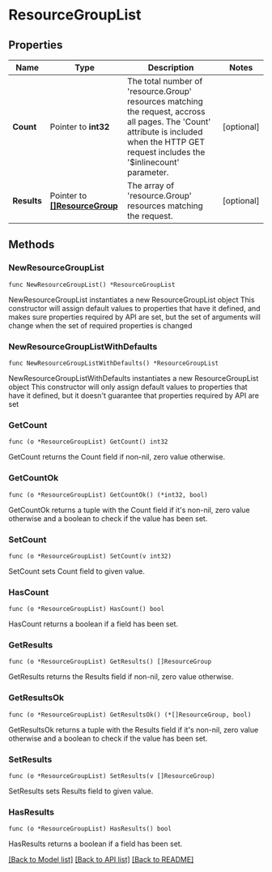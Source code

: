 # ResourceGroupList

## Properties

Name | Type | Description | Notes
------------ | ------------- | ------------- | -------------
**Count** | Pointer to **int32** | The total number of &#39;resource.Group&#39; resources matching the request, accross all pages. The &#39;Count&#39; attribute is included when the HTTP GET request includes the &#39;$inlinecount&#39; parameter. | [optional] 
**Results** | Pointer to [**[]ResourceGroup**](resource.Group.md) | The array of &#39;resource.Group&#39; resources matching the request. | [optional] 

## Methods

### NewResourceGroupList

`func NewResourceGroupList() *ResourceGroupList`

NewResourceGroupList instantiates a new ResourceGroupList object
This constructor will assign default values to properties that have it defined,
and makes sure properties required by API are set, but the set of arguments
will change when the set of required properties is changed

### NewResourceGroupListWithDefaults

`func NewResourceGroupListWithDefaults() *ResourceGroupList`

NewResourceGroupListWithDefaults instantiates a new ResourceGroupList object
This constructor will only assign default values to properties that have it defined,
but it doesn't guarantee that properties required by API are set

### GetCount

`func (o *ResourceGroupList) GetCount() int32`

GetCount returns the Count field if non-nil, zero value otherwise.

### GetCountOk

`func (o *ResourceGroupList) GetCountOk() (*int32, bool)`

GetCountOk returns a tuple with the Count field if it's non-nil, zero value otherwise
and a boolean to check if the value has been set.

### SetCount

`func (o *ResourceGroupList) SetCount(v int32)`

SetCount sets Count field to given value.

### HasCount

`func (o *ResourceGroupList) HasCount() bool`

HasCount returns a boolean if a field has been set.

### GetResults

`func (o *ResourceGroupList) GetResults() []ResourceGroup`

GetResults returns the Results field if non-nil, zero value otherwise.

### GetResultsOk

`func (o *ResourceGroupList) GetResultsOk() (*[]ResourceGroup, bool)`

GetResultsOk returns a tuple with the Results field if it's non-nil, zero value otherwise
and a boolean to check if the value has been set.

### SetResults

`func (o *ResourceGroupList) SetResults(v []ResourceGroup)`

SetResults sets Results field to given value.

### HasResults

`func (o *ResourceGroupList) HasResults() bool`

HasResults returns a boolean if a field has been set.


[[Back to Model list]](../README.md#documentation-for-models) [[Back to API list]](../README.md#documentation-for-api-endpoints) [[Back to README]](../README.md)


